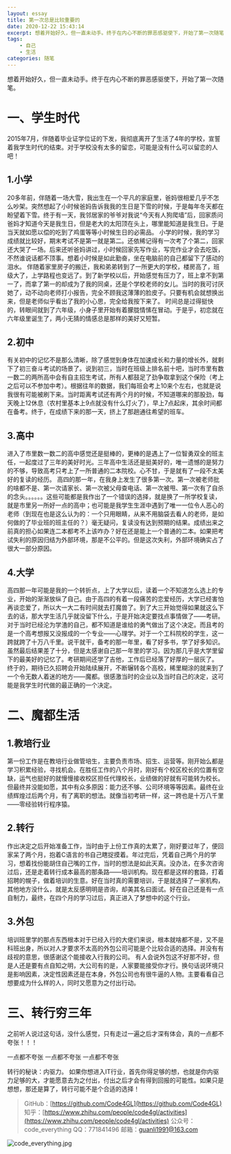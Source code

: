 ```yaml
---
layout: essay
title: 第一次总是比较重要的
date: 2020-12-22 15:43:14
excerpt: 想着开始好久，但一直未动手。终于在内心不断的罪恶感驱使下，开始了第一次随笔。
tags:
    - 自己
    - 生活
categories: 随笔
---
```


想着开始好久，但一直未动手。终于在内心不断的罪恶感驱使下，开始了第一次随笔。
# 一、学生时代
2015年7月，伴随着毕业证学位证的下发，我彻底离开了生活了4年的学校，宣誓着我学生时代的结束。对于学校没有太多的留恋，可能是没有什么可以留恋的人吧！
## 1.小学
20多年前，伴随着一场大雪，我出生在一个平凡的家庭里，爸妈很相爱几乎不怎么吵架。突然想起了小时候爸妈告诉我我的生日是下雪的时候，于是每年冬天都在盼望着下雪。终于有一天，我邻居家的爷爷对我说“今天有人狗爬墙”后，回家质问爸妈才知道今天是我生日，但是老大的太阳顶在头上，哪里能知道是我生日。于是当天就如愿以偿的吃到了鸡蛋等等小时候生日的必需品。
小学的时候，我的学习成绩就比较好，期末考试不是第一就是第二。还依稀记得有一次考了个第二，回家还大哭了一场。后来还听爸妈讲过，小时候回家先写作业，写完作业才会去吃饭，不然谁说话都不顶事。想着小时候是如此勤奋，坐在电脑前的自己都留下了感动的泪水。
伴随着家里房子的搬迁，我和弟弟转到了一所更大的学校，楼房高了，班级大了，上学路程也变远了。到了新学校以后，开始感觉有压力了，班上拿不到第一了，而拿了第一的却成为了我的同桌，还是个学校老师的女儿。当时的我可讨厌她了，动不动向老师打小报告，完全不顾我这薄薄的脸皮子。只要有机会就想换出来，但是老师似乎看出了我的小心思，完全给我按下来了。
时间总是过得挺快的，转眼间就到了六年级，小身子里开始有着朦胧情愫在冒动。于是乎，初恋就在六年级里诞生了，两小无猜的情感总是那样的美好又短暂。
## 2.初中
有关初中的记忆不是那么清晰，除了感觉到身体在加速成长和力量的增长外，就剩下了初三奋斗考试的场景了。说到初三，当时在班级上排名前十吧，当时市里有数一数二的两所高中会有自主招生考试，所有人都鼓足了劲争取拿到这个保险（考上之后可以不参加中考）。根据往年的数据，我们每班会考上10来个左右，也就是说我很有可能被刷下来。当时距离考试还有两个月的时候，不知道哪来的那股劲，每天晚上12休息（农村里基本上9点就没有什么灯火了），早上7点起床，其余时间都在备考。终于，在成绩下来的那一天，挤上了那趟通往希望的班车。
## 3.高中
进入了市里数一数二的高中感觉还是挺棒的，更棒的是遇上了一位智勇双全的班主任，一起度过了三年的美好时光。三年高中生活还是挺美好的，唯一遗憾的是努力的不够，导致高考只考上了一所普通的二本院校。心不甘，于是就有了一段不太美好的复读的经历。
高四的那一年，在我身上发生了很多第一次。第一次被老师批的啥都不是、第一次请家长、第一次被父母查电话、第一次被甩、第一次有了自杀的念头。。。。。。这些可能都是我作出了一个错误的选择，就是换了一所学校复读，就是市里另一所好一点的高中；也可能是我学生生涯中遇到了唯一一位令人恶心的老师（到现在也是这么认为的：一个只用眼睛，从来不用脑袋去看人的老师，是如何做的了毕业班的班主任的？）毫无疑问，复读没有达到预期的结果。成绩出来之前真的担心如果连二本都考不上该咋办？好在还是能上一个普通的二本。如果把考试失利的原因归结为外部环境，那是不公平的。但是这次失利，外部环境确实占了很大一部分原因。
## 4.大学
高四那一年可能是我的一个转折点，上了大学以后，读着一个不知道怎么选上的专业，开始的渐渐放纵了自己。由于高四的有着一段痛苦的恋爱经历，大学已经害怕再谈恋爱了，所以大一大二有时间就去打魔兽了。到了大三开始觉得如果就这么下去的话，那大学生活几乎就没留下什么，于是开始决定要找点事情做了——考研。对于当时已经沦为学渣的自己，都不知道是谁给的勇气做出了这个决定。而且考的是一个高考想报又没报成的一个专业——心理学。对于一个工科院校的学生，这一跨就跨了十万八千里。说干就干，备考的那一年里，看了好多书，学了好多知识。虽然最后结果差了十分，但是太感谢自己那一年里的学习。因为那几乎是大学里留下的最美好的记忆了。考研期间还学了吉他，工作后已经落了好厚的一层灰了。
终于的，期待已久招聘会开始陆续展开，不断辗转各个高校，稀里糊涂的就来到了一个令无数人着迷的地方——魔都。很感激当时的企业以及当时自己的决定，这可能是我学生时代做的最正确的一个决定。
# 二、魔都生活
## 1.教培行业
第一份工作是在教培行业做管培生，主要负责市场、招生、运营等。刚开始么都是学习积累经验，寻找机会。在胜任工作的八个月时，刚好有个校区校长的位置有空缺，运气也挺好的就慢慢接收校区担任代理校长，业绩做的好就有可能转为校长。但最终并没能如愿，其中有众多原因：能力还不够、公司环境等等因素。最终在业绩辉煌过后两个月，有了离职的想法。就像当初考研一样，这一跨也是十万八千里——零经验转行程序猿。
## 2.转行
作出决定之后开始准备工作，当时由于上份工作真的太累了，刚好要过年了，便回家呆了两个月，抱着C语言的书自己瞎捉摸着。年过完后，凭着自己两个月的学习，想着找份能胡住自己嘴的工作，当时的想法是如此天真。没办法，在多次咨询过后，还是走着转行成本最高的那条路——培训机构。现在都是这样的套路，打着招聘的幌子，做着培训的生意。好在当时真的需要培训，于是就选择了一家机构，其他地方没什么，就是太反感明明是咨询，却美其名曰面试。好在自己还是有一点自制力，最终，在四个月的学习过后，真正进入了梦想中的这个行业。
## 3.外包
培训班里学的那点东西根本对于已经入行的大佬们来说，根本就啥都不是，又不是科班出身，所以对人才要求不太高的外包公司可能是个比较合适的选择。并没有有歧视的意思，很感谢这个能接收入行我的公司。
有人会说外包这不好那不好，但是人还是要有点自知之明，大公司有的是，人家要能接受你才行。换句话说环境只是影响因素，决定性因素还是在本身，外包公司也有很牛逼的人物。主要看看自己想要成为什么样的人，同时又愿意为之付出行动。
# 三、转行穷三年
之前听人说过这句话，没什么感觉，只有走过一遍之后才深有体会，真的一点都不夸张！！！

一点都不夸张
一点都不夸张
一点都不夸张

转行的秘诀：内驱力。
如果你想进入IT行业，首先你得足够的想，也就是你内驱力足够的大，才能愿意去为之付出，付出之后才会有得到回报的可能性。如果只是想想，那还是算了，转行可能不是个合适的选择！

>GitHub：[https://github.com/Code4GL](https://github.com/Code4GL)
知乎：[https://www.zhihu.com/people/code4gl/activities](https://www.zhihu.com/people/code4gl/activities)
公众号：code_everything
QQ：771841496
邮箱：guanli1991@163.com

![code_everything.jpg](https://upload-images.jianshu.io/upload_images/18236822-0c3afcfcf9bb7bff.jpg?imageMogr2/auto-orient/strip%7CimageView2/2/w/1240)